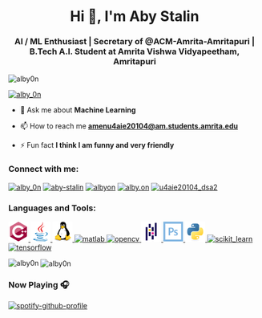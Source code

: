 <h1 align="center">Hi 👋, I'm Aby Stalin</h1>
<h3 align="center">AI / ML Enthusiast | Secretary of @ACM-Amrita-Amritapuri | B.Tech A.I. Student at Amrita Vishwa Vidyapeetham, Amritapuri</h3>

<p align="left"> <img src="https://komarev.com/ghpvc/?username=alby0n&label=Profile%20views&color=0e75b6&style=flat" alt="alby0n" /> </p>

<p align="left"> <a href="https://twitter.com/alby_0n" target="blank"><img src="https://img.shields.io/twitter/follow/alby_0n?logo=twitter&style=for-the-badge" alt="alby_0n" /></a> </p>

- 💬 Ask me about **Machine Learning**

- 📫 How to reach me **amenu4aie20104@am.students.amrita.edu**

- ⚡ Fun fact **I think I am funny and very friendly**

<h3 align="left">Connect with me:</h3>
<p align="left">
<a href="https://twitter.com/alby_0n" target="blank"><img align="center" src="https://raw.githubusercontent.com/rahuldkjain/github-profile-readme-generator/master/src/images/icons/Social/twitter.svg" alt="alby_0n" height="30" width="40" /></a>
<a href="https://linkedin.com/in/aby-stalin" target="blank"><img align="center" src="https://raw.githubusercontent.com/rahuldkjain/github-profile-readme-generator/master/src/images/icons/Social/linked-in-alt.svg" alt="aby-stalin" height="30" width="40" /></a>
<a href="https://kaggle.com/albyon" target="blank"><img align="center" src="https://raw.githubusercontent.com/rahuldkjain/github-profile-readme-generator/master/src/images/icons/Social/kaggle.svg" alt="albyon" height="30" width="40" /></a>
<a href="https://instagram.com/alby.on" target="blank"><img align="center" src="https://raw.githubusercontent.com/rahuldkjain/github-profile-readme-generator/master/src/images/icons/Social/instagram.svg" alt="alby.on" height="30" width="40" /></a>
<a href="https://www.hackerrank.com/u4aie20104_dsa2" target="blank"><img align="center" src="https://raw.githubusercontent.com/rahuldkjain/github-profile-readme-generator/master/src/images/icons/Social/hackerrank.svg" alt="u4aie20104_dsa2" height="30" width="40" /></a>
</p>

<h3 align="left">Languages and Tools:</h3>
<p align="left"> <a href="https://www.w3schools.com/cpp/" target="_blank" rel="noreferrer"> <img src="https://raw.githubusercontent.com/devicons/devicon/master/icons/cplusplus/cplusplus-original.svg" alt="cplusplus" width="40" height="40"/> </a> <a href="https://www.java.com" target="_blank" rel="noreferrer"> <img src="https://raw.githubusercontent.com/devicons/devicon/master/icons/java/java-original.svg" alt="java" width="40" height="40"/> </a> <a href="https://www.linux.org/" target="_blank" rel="noreferrer"> <img src="https://raw.githubusercontent.com/devicons/devicon/master/icons/linux/linux-original.svg" alt="linux" width="40" height="40"/> </a> <a href="https://www.mathworks.com/" target="_blank" rel="noreferrer"> <img src="https://upload.wikimedia.org/wikipedia/commons/2/21/Matlab_Logo.png" alt="matlab" width="40" height="40"/> </a> <a href="https://opencv.org/" target="_blank" rel="noreferrer"> <img src="https://www.vectorlogo.zone/logos/opencv/opencv-icon.svg" alt="opencv" width="40" height="40"/> </a> <a href="https://pandas.pydata.org/" target="_blank" rel="noreferrer"> <img src="https://raw.githubusercontent.com/devicons/devicon/2ae2a900d2f041da66e950e4d48052658d850630/icons/pandas/pandas-original.svg" alt="pandas" width="40" height="40"/> </a> <a href="https://www.photoshop.com/en" target="_blank" rel="noreferrer"> <img src="https://raw.githubusercontent.com/devicons/devicon/master/icons/photoshop/photoshop-line.svg" alt="photoshop" width="40" height="40"/> </a> <a href="https://www.python.org" target="_blank" rel="noreferrer"> <img src="https://raw.githubusercontent.com/devicons/devicon/master/icons/python/python-original.svg" alt="python" width="40" height="40"/> </a> <a href="https://scikit-learn.org/" target="_blank" rel="noreferrer"> <img src="https://upload.wikimedia.org/wikipedia/commons/0/05/Scikit_learn_logo_small.svg" alt="scikit_learn" width="40" height="40"/> </a> <a href="https://www.tensorflow.org" target="_blank" rel="noreferrer"> <img src="https://www.vectorlogo.zone/logos/tensorflow/tensorflow-icon.svg" alt="tensorflow" width="40" height="40"/> </a> </p>

<p><img align="left" src="https://github-readme-stats.vercel.app/api/top-langs?username=alby0n&show_icons=true&locale=en&layout=compact&theme=dark" alt="alby0n" /></p>

<p>&nbsp;<img align="center" src="https://github-readme-stats.vercel.app/api?username=alby0n&show_icons=true&locale=en&theme=dark" alt="alby0n" /></p>

### Now Playing 🎧

[![spotify-github-profile](https://spotify-github-profile.vercel.app/api/view?uid=315sh37u3yifthbck6ho5jjyqdfe&cover_image=true&theme=default)](https://github.com/kittinan/spotify-github-profile)

